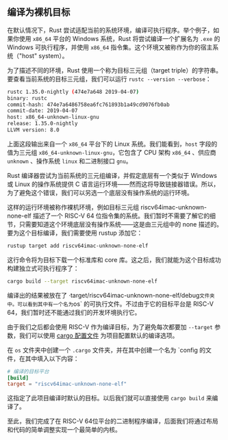 ## 编译为裸机目标

在默认情况下，Rust 尝试适配当前的系统环境，编译可执行程序。举个例子，如果你使用 `x86_64` 平台的 Windows 系统，Rust 将尝试编译一个扩展名为 `.exe` 的 Windows 可执行程序，并使用 `x86_64` 指令集。这个环境又被称作为你的宿主系统（"host" system）。

为了描述不同的环境，Rust 使用一个称为目标三元组（target triple）的字符串。要查看当前系统的目标三元组，我们可以运行 `rustc --version --verbose`：

```bash
rustc 1.35.0-nightly (474e7a648 2019-04-07)
binary: rustc
commit-hash: 474e7a6486758ea6fc761893b1a49cd9076fb0ab
commit-date: 2019-04-07
host: x86_64-unknown-linux-gnu
release: 1.35.0-nightly
LLVM version: 8.0
```

上面这段输出来自一个 `x86_64` 平台下的 Linux 系统。我们能看到，`host` 字段的值为三元组 `x86_64-unknown-linux-gnu`，它包含了 CPU 架构 `x86_64` 、供应商 `unknown` 、操作系统 `linux` 和二进制接口 `gnu`。

Rust 编译器尝试为当前系统的三元组编译，并假定底层有一个类似于 Windows 或 Linux 的操作系统提供 C 语言运行环境——然而这将导致链接器错误。所以，为了避免这个错误，我们可以另选一个底层没有操作系统的运行环境。

这样的运行环境被称作裸机环境，例如目标三元组 riscv64imac-unknown-none-elf 描述了一个 RISC-V 64 位指令集的系统。我们暂时不需要了解它的细节，只需要知道这个环境底层没有操作系统——这是由三元组中的 none 描述的。要为这个目标编译，我们需要使用 rustup 添加它：

```bash
rustup target add riscv64imac-unknown-none-elf
```

这行命令将为目标下载一个标准库和 core 库。这之后，我们就能为这个目标成功构建独立式可执行程序了：

```bash
cargo build --target riscv64imac-unknown-none-elf
```

编译出的结果被放在了 ·target/riscv64imac-unknown-none-elf/debug` 文件夹中。可以看到其中有一个名为 `os` 的可执行文件。不过由于它的目标平台是 RISC-V 64，我们暂时还不能通过我们的开发环境执行它。

由于我们之后都会使用 RISC-V 作为编译目标，为了避免每次都要加 `--target` 参数，我们可以使用 [cargo 配置文件](https://doc.rust-lang.org/cargo/reference/config.html) 为项目配置默认的编译选项。

在 `os` 文件夹中创建一个 `.cargo` 文件夹，并在其中创建一个名为 `config 的文件，在其中填入以下内容：

```toml
# 编译的目标平台
[build]
target = "riscv64imac-unknown-none-elf"
```

这指定了此项目编译时默认的目标。以后我们就可以直接使用 `cargo build` 来编译了。

至此，我们完成了在 RISC-V 64位平台的二进制程序编译，后面我们将通过布局和代码的简单调整实现一个最简单的内核。